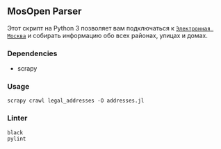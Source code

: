 ## MosOpen Parser

Этот скрипт на Python 3 позволяет вам подключаться к [`Электронная Москва`](http://mosopen.ru/streets)
и собирать информацию обо всех районах, улицах и домах.

### Dependencies
* scrapy

### Usage

```
scrapy crawl legal_addresses -O addresses.jl
```

### Linter
```
black
pylint
```
